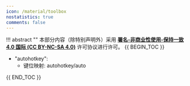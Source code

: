 ```yaml
---
icon: /material/toolbox
nostatistics: true
comments: false
---
```

!!! abstract ""
    本部分内容（除特别声明外）采用 [**署名-非商业性使用-保持一致 4.0 国际 (CC BY-NC-SA 4.0)**](https://creativecommons.org/licenses/by-nc-sa/4.0/) 许可协议进行许可。
{{ BEGIN_TOC }}

- "autohotkey":
    - 键位映射: autohotkey/auto

{{ END_TOC }}

